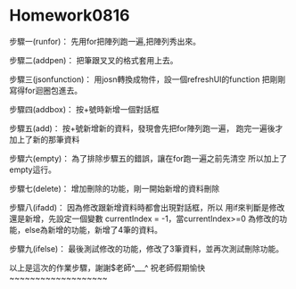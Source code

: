# Homework0816

步驟一(runfor)：
     先用for把陣列跑一遍,把陣列秀出來。
   
步驟二(addpen)：
     把筆跟叉叉的格式套用上去。
       
步驟三(jsonfunction)：
     用josn轉換成物件，設一個refreshUI的function
     把剛剛寫得for迴圈包進去。
     
步驟四(addbox)：
    按+號時新增一個對話框
      
步驟五(add)：
    按+號新增新的資料，發現會先把for陣列跑一遍，
    跑完一遍後才加上了新的那筆資料
    
步驟六(empty)：
   為了排除步驟五的錯誤，讓在for跑一遍之前先清空
   所以加上了empty這行。
     
步驟七(delete)：
  增加刪除的功能，剛一開始新增的資料刪除
   
步驟八(ifadd)：
  因為修改跟新增資料時都會出現對話框，所以
  用if來判斷是修改還是新增，先設定一個變數
  currentIndex = -1，當currentIndex>=0
  為修改的功能，else為新增的功能，新增了4筆的資料。
   
步驟九(ifelse)：
  最後測試修改的功能，修改了3筆資料，並再次測試刪除功能。
  
  
  以上是這次的作業步驟，謝謝$老師^___^
  祝老師假期愉快~~~~~~~~~~~~~~~~~~~
  
